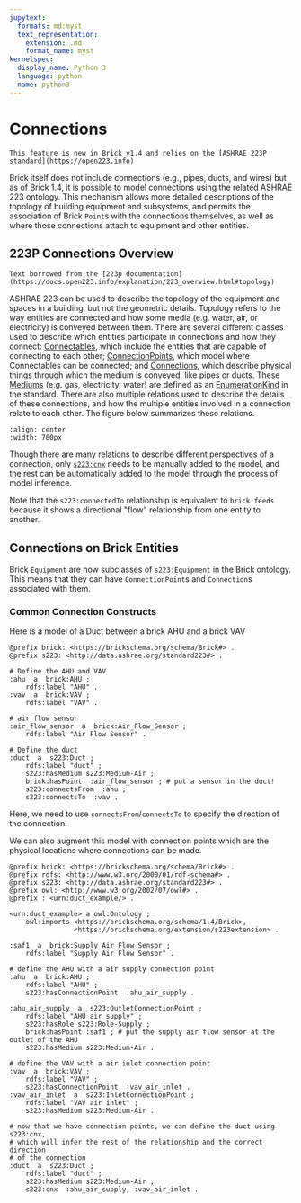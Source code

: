 ```yaml
---
jupytext:
  formats: md:myst
  text_representation:
    extension: .md
    format_name: myst
kernelspec:
  display_name: Python 3
  language: python
  name: python3
---
```



Connections
===========

```{note}
This feature is new in Brick v1.4 and relies on the [ASHRAE 223P standard](https://open223.info)
```

Brick itself does not include connections (e.g., pipes, ducts, and wires) but as of Brick 1.4, it is possible to model connections using the related ASHRAE 223 ontology.
This mechanism allows more detailed descriptions of the topology of building equipment and subsystems, and permits the association of Brick `Point`s with the connections themselves, as well as where those connections attach to equipment and other entities.


## 223P Connections Overview

```{note}
Text borrowed from the [223p documentation](https://docs.open223.info/explanation/223_overview.html#topology)
```

ASHRAE 223 can be used to describe the topology of the equipment and spaces in a building, but not the geometric details.
Topology refers to the way entities are connected and how some media (e.g. water, air, or electricity) is conveyed between them.
There are several different classes used to describe which entities participate in connections and how they connect: [Connectables](https://explore.open223.info/s223/Connectable.html), which include the entities that are capable of connecting to each other; [ConnectionPoints](https://explore.open223.info/s223/ConnectionPoint.html), which model where Connectables can be connected; and [Connections](https://explore.open223.info/s223/Connection.html), which describe physical things through which the medium is conveyed, like pipes or ducts.
These [Mediums](https://explore.open223.info/s223/Substance-Medium.html) (e.g. gas, electricity, water) are defined as an [EnumerationKind](https://explore.open223.info/s223/EnumerationKind.html) in the standard.
There are also multiple relations used to describe the details of these connections, and how the multiple entities involved in a connection relate to each other.
The figure below summarizes these relations.

```{image} /img/connection-relationships.png
:align: center
:width: 700px
```

Though there are many relations to describe different perspectives of a connection, only [`s223:cnx`](https://explore.open223.info/s223/cnx.html) needs to be manually added to the model, and the rest can be automatically added to the model through the process of model inference.

Note that the `s223:connectedTo` relationship is equivalent to `brick:feeds` because it shows a directional "flow" relationship from one entity to another.

## Connections on Brick Entities

Brick `Equipment` are now subclasses of `s223:Equipment` in the Brick ontology.
This means that they can have `ConnectionPoint`s and `Connection`s associated with them.

### Common Connection Constructs

Here is a model of a Duct between a brick AHU and a brick VAV

```turtle
@prefix brick: <https://brickschema.org/schema/Brick#> .
@prefix s223: <http://data.ashrae.org/standard223#> .

# Define the AHU and VAV
:ahu  a  brick:AHU ;
    rdfs:label "AHU" .
:vav  a  brick:VAV ;
    rdfs:label "VAV" .

# air flow sensor
:air_flow_sensor  a  brick:Air_Flow_Sensor ;
    rdfs:label "Air Flow Sensor" .

# Define the duct
:duct  a  s223:Duct ;
    rdfs:label "duct" ;
    s223:hasMedium s223:Medium-Air ;
    brick:hasPoint  :air_flow_sensor ; # put a sensor in the duct!
    s223:connectsFrom  :ahu ;
    s223:connectsTo  :vav .
```

Here, we need to use `connectsFrom`/`connectsTo` to specify the direction of the connection.

We can also augment this model with connection points which are the physical locations where connections can be made.

```turtle
@prefix brick: <https://brickschema.org/schema/Brick#> .
@prefix rdfs: <http://www.w3.org/2000/01/rdf-schema#> .
@prefix s223: <http://data.ashrae.org/standard223#> .
@prefix owl: <http://www.w3.org/2002/07/owl#> .
@prefix : <urn:duct_example/> .

<urn:duct_example> a owl:Ontology ;
    owl:imports <https://brickschema.org/schema/1.4/Brick>,
                <https://brickschema.org/extension/s223extension> .

:saf1  a  brick:Supply_Air_Flow_Sensor ;
    rdfs:label "Supply Air Flow Sensor" .

# define the AHU with a air supply connection point
:ahu  a  brick:AHU ;
    rdfs:label "AHU" ;
    s223:hasConnectionPoint  :ahu_air_supply .

:ahu_air_supply  a  s223:OutletConnectionPoint ;
    rdfs:label "AHU air supply" ;
    s223:hasRole s223:Role-Supply ;
    brick:hasPoint :saf1 ; # put the supply air flow sensor at the outlet of the AHU
    s223:hasMedium s223:Medium-Air .

# define the VAV with a air inlet connection point
:vav  a  brick:VAV ;
    rdfs:label "VAV" ;
    s223:hasConnectionPoint  :vav_air_inlet .
:vav_air_inlet  a  s223:InletConnectionPoint ;
    rdfs:label "VAV air inlet" ;
    s223:hasMedium s223:Medium-Air .

# now that we have connection points, we can define the duct using s223:cnx,
# which will infer the rest of the relationship and the correct direction
# of the connection
:duct  a  s223:Duct ;
    rdfs:label "duct" ;
    s223:hasMedium s223:Medium-Air ;
    s223:cnx  :ahu_air_supply, :vav_air_inlet .
```
